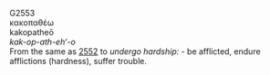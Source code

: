 <body>
  <p>G2553<br>  κακοπαθέω  <br> kakopatheō  <br><i>kak-op-ath-eh‘-o </i><br>From the same as <a href="g2552.htm">2552</a>  to <i>undergo</i> <i>hardship:</i> - be afflicted, endure afflictions (hardness), suffer trouble.<br></p>
 </body>